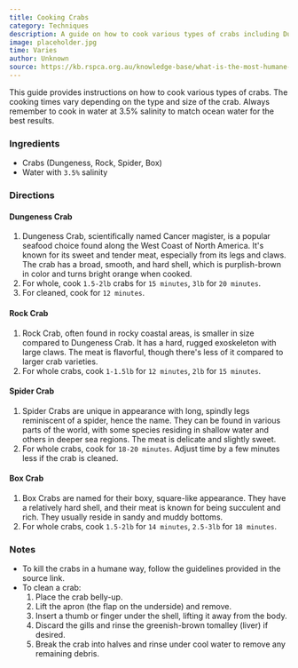 ```yaml
---
title: Cooking Crabs
category: Techniques
description: A guide on how to cook various types of crabs including Dungeness, Rock, Spider, and Box Crabs.
image: placeholder.jpg
time: Varies
author: Unknown
source: https://kb.rspca.org.au/knowledge-base/what-is-the-most-humane-way-to-kill-crustaceans-for-human-consumption/
---
```


This guide provides instructions on how to cook various types of crabs. The cooking times vary depending on the type and size of the crab. Always remember to cook in water at 3.5% salinity to match ocean water for the best results.

### Ingredients

* Crabs (Dungeness, Rock, Spider, Box)
* Water with `3.5%` salinity

### Directions

#### Dungeness Crab
1. Dungeness Crab, scientifically named Cancer magister, is a popular seafood choice found along the West Coast of North America. It's known for its sweet and tender meat, especially from its legs and claws. The crab has a broad, smooth, and hard shell, which is purplish-brown in color and turns bright orange when cooked.
2. For whole, cook `1.5-2lb` crabs for `15 minutes`, `3lb` for `20 minutes`.
3. For cleaned, cook for `12 minutes`.

#### Rock Crab
1. Rock Crab, often found in rocky coastal areas, is smaller in size compared to Dungeness Crab. It has a hard, rugged exoskeleton with large claws. The meat is flavorful, though there's less of it compared to larger crab varieties.
2. For whole crabs, cook `1-1.5lb` for `12 minutes`, `2lb` for `15 minutes`.

#### Spider Crab
1. Spider Crabs are unique in appearance with long, spindly legs reminiscent of a spider, hence the name. They can be found in various parts of the world, with some species residing in shallow water and others in deeper sea regions. The meat is delicate and slightly sweet.
2. For whole crabs, cook for `18-20 minutes`. Adjust time by a few minutes less if the crab is cleaned.

#### Box Crab
1. Box Crabs are named for their boxy, square-like appearance. They have a relatively hard shell, and their meat is known for being succulent and rich. They usually reside in sandy and muddy bottoms.
2. For whole crabs, cook `1.5-2lb` for `14 minutes`, `2.5-3lb` for `18 minutes`.

### Notes

- To kill the crabs in a humane way, follow the guidelines provided in the source link.
- To clean a crab: 
  1. Place the crab belly-up.
  2. Lift the apron (the flap on the underside) and remove.
  3. Insert a thumb or finger under the shell, lifting it away from the body.
  4. Discard the gills and rinse the greenish-brown tomalley (liver) if desired.
  5. Break the crab into halves and rinse under cool water to remove any remaining debris.